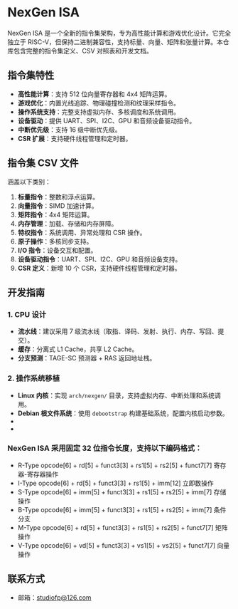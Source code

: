 # NexGen ISA

NexGen ISA 是一个全新的指令集架构，专为高性能计算和游戏优化设计。它完全独立于 RISC-V，但保持二进制兼容性，支持标量、向量、矩阵和张量计算。本仓库包含完整的指令集定义、CSV 对照表和开发文档。

## 指令集特性

- **高性能计算**：支持 512 位向量寄存器和 4x4 矩阵运算。
- **游戏优化**：内置光线追踪、物理碰撞检测和纹理采样指令。
- **操作系统支持**：完整支持虚拟内存、多核调度和系统调用。
- **设备驱动**：提供 UART、SPI、I2C、GPU 和音频设备驱动指令。
- **中断优先级**：支持 16 级中断优先级。
- **CSR 扩展**：支持硬件线程管理和定时器。

## 指令集 CSV 文件

涵盖以下类别：

1. **标量指令**：整数和浮点运算。
2. **向量指令**：SIMD 加速计算。
3. **矩阵指令**：4x4 矩阵运算。
4. **内存管理**：加载、存储和内存屏障。
5. **特权指令**：系统调用、异常处理和 CSR 操作。
6. **原子操作**：多核同步支持。
7. **I/O 指令**：设备交互和配置。
8. **设备驱动指令**：UART、SPI、I2C、GPU 和音频设备支持。
9. **CSR 定义**：新增 10 个 CSR，支持硬件线程管理和定时器。

## 开发指南

### 1. CPU 设计

- **流水线**：建议采用 7 级流水线（取指、译码、发射、执行、内存、写回、提交）。
- **缓存**：分离式 L1 Cache，共享 L2 Cache。
- **分支预测**：TAGE-SC 预测器 + RAS 返回地址栈。

### 2. 操作系统移植

- **Linux 内核**：实现 `arch/nexgen/` 目录，支持虚拟内存、中断处理和系统调用。
- **Debian 根文件系统**：使用 `debootstrap` 构建基础系统，配置内核启动参数。
-
-
### NexGen ISA 采用固定 32 位指令长度，支持以下编码格式：
- R-Type	opcode[6] + rd[5] + funct3[3] + rs1[5] + rs2[5] + funct7[7]	 寄存器-寄存器操作
- I-Type	opcode[6] + rd[5] + funct3[3] + rs1[5] + imm[12]	立即数操作
- S-Type	opcode[6] + imm[5] + funct3[3] + rs1[5] + rs2[5] + imm[7]	存储操作
- B-Type	opcode[6] + imm[5] + funct3[3] + rs1[5] + rs2[5] + imm[7]	条件分支
- M-Type	opcode[6] + rd[5] + funct3[3] + rs1[5] + rs2[5] + funct7[7]	矩阵操作
- V-Type	opcode[6] + vd[5] + funct3[3] + vs1[5] + vs2[5] + funct7[7]	向量操作

## 联系方式

- 邮箱：studiofp@126.com
